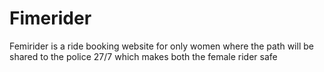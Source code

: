 # Fimerider
Femirider is a ride booking website for only women where the path will be shared to the police 27/7 which makes both the female rider safe 
